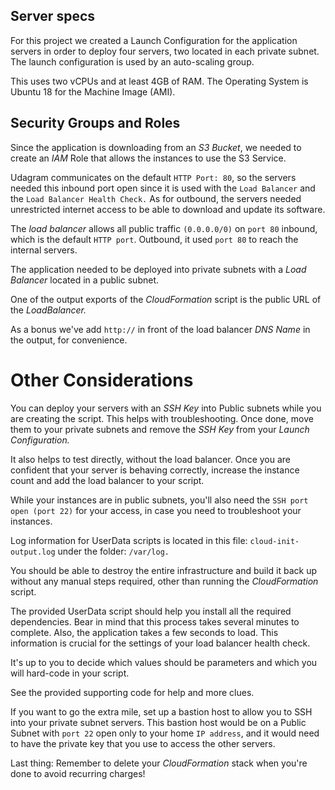 ## Server specs

For this project we created a Launch Configuration for the application servers in order to deploy four servers, two located in each private subnet. The launch configuration is used by an auto-scaling group.

This uses two vCPUs and at least 4GB of RAM. The Operating System is Ubuntu 18 for the Machine Image (AMI).

## Security Groups and Roles

Since the application is downloading from an *S3 Bucket*, we needed to create an *IAM* Role that allows the instances to use the S3 Service.

Udagram communicates on the default `HTTP Port: 80`, so the servers needed this inbound port open since it is used with the `Load Balancer` and the `Load Balancer Health Check.` As for outbound, the servers needed unrestricted internet access to be able to download and update its software.

The *load balancer* allows all public traffic `(0.0.0.0/0)` on `port 80` inbound, which is the default `HTTP port`. Outbound, it used `port 80` to reach the internal servers.

The application needed to be deployed into private subnets with a *Load Balancer* located in a public subnet.

One of the output exports of the *CloudFormation* script is the public URL of the *LoadBalancer.*

As a bonus we've add `http://` in front of the load balancer *DNS Name* in the output, for convenience.

# Other Considerations

You can deploy your servers with an *SSH Key* into Public subnets while you are creating the script. This helps with troubleshooting. Once done, move them to your private subnets and remove the *SSH Key* from your *Launch Configuration.*

It also helps to test directly, without the load balancer. Once you are confident that your server is behaving correctly, increase the instance count and add the load balancer to your script.

While your instances are in public subnets, you'll also need the `SSH port open (port 22)` for your access, in case you need to troubleshoot your instances.

Log information for UserData scripts is located in this file: `cloud-init-output.log` under the folder: `/var/log.`

You should be able to destroy the entire infrastructure and build it back up without any manual steps required, other than running the *CloudFormation* script.

The provided UserData script should help you install all the required dependencies. Bear in mind that this process takes several minutes to complete. Also, the application takes a few seconds to load. This information is crucial for the settings of your load balancer health check.

It's up to you to decide which values should be parameters and which you will hard-code in your script.

See the provided supporting code for help and more clues.

If you want to go the extra mile, set up a bastion host to allow you to SSH into your private subnet servers. This bastion host would be on a Public Subnet with `port 22` open only to your home `IP address`, and it would need to have the private key that you use to access the other servers.

Last thing: Remember to delete your *CloudFormation* stack when you're done to avoid recurring charges!